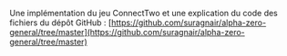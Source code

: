 Une implémentation du jeu ConnectTwo et une explication du code des fichiers du
dépôt GitHub : [https://github.com/suragnair/alpha-zero-general/tree/master](https://github.com/suragnair/alpha-zero-general/tree/master)